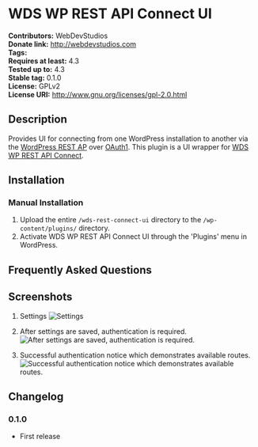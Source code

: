 # WDS WP REST API Connect UI #
**Contributors:**      WebDevStudios  
**Donate link:**       http://webdevstudios.com  
**Tags:**  
**Requires at least:** 4.3  
**Tested up to:**      4.3  
**Stable tag:**        0.1.0  
**License:**           GPLv2  
**License URI:**       http://www.gnu.org/licenses/gpl-2.0.html  

## Description ##

Provides UI for connecting from one WordPress installation to another via the [WordPress REST AP](http://wp-api.org/) over <a href="https://github.com/WP-API/OAuth1">OAuth1</a>. This plugin is a UI wrapper for [WDS WP REST API Connect](https://github.com/WebDevStudios/WDS-WP-REST-API-Connect).

## Installation ##

### Manual Installation ###

1. Upload the entire `/wds-rest-connect-ui` directory to the `/wp-content/plugins/` directory.
2. Activate WDS WP REST API Connect UI through the 'Plugins' menu in WordPress.

## Frequently Asked Questions ##


## Screenshots ##

1. Settings
![Settings](https://raw.githubusercontent.com/WebDevStudios/WDS-WP-REST-API-Connect-UI/master/screenshot-1.png)

2. After settings are saved, authentication is required.
![After settings are saved, authentication is required.](https://raw.githubusercontent.com/WebDevStudios/WDS-WP-REST-API-Connect-UI/master/screenshot-2.png)

3. Successful authentication notice which demonstrates available routes.
![Successful authentication notice which demonstrates available routes.](https://raw.githubusercontent.com/WebDevStudios/WDS-WP-REST-API-Connect-UI/master/screenshot-3.png)

## Changelog ##

### 0.1.0 ###
* First release
